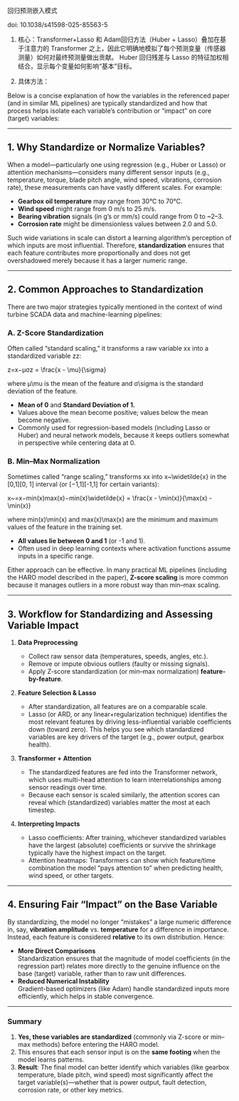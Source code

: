 回归预测嵌入模式

doi: 10.1038/s41598-025-85563-5

1.  核心：Transformer+Lasso 和 Adam回归方法（Huber + Lasso）叠加在基于注意力的 Transformer 之上，因此它明确地模拟了每个预测变量（传感器测量）如何对最终预测量做出贡献。 Huber 回归残差与 Lasso 的特征加权相结合，显示每个变量如何影响“基本”目标。

2.  具体方法：

Below is a concise explanation of how the variables in the referenced paper (and in similar ML pipelines) are typically standardized and how that process helps isolate each variable’s contribution or “impact” on core (target) variables:

***

## 1. Why Standardize or Normalize Variables?

When a model—particularly one using regression (e.g., Huber or Lasso) or attention mechanisms—considers many different sensor inputs (e.g., temperature, torque, blade pitch angle, wind speed, vibrations, corrosion rate), these measurements can have vastly different scales. For example:

*   **Gearbox oil temperature** may range from 30°C to 70°C.
*   **Wind speed** might range from 0 m/s to 25 m/s.
*   **Bearing vibration** signals (in g’s or mm/s) could range from 0 to \~2–3.
*   **Corrosion rate** might be dimensionless values between 2.0 and 5.0.

Such wide variations in scale can distort a learning algorithm’s perception of which inputs are most influential. Therefore, **standardization** ensures that each feature contributes more proportionally and does not get overshadowed merely because it has a larger numeric range.

***

## 2. Common Approaches to Standardization

There are two major strategies typically mentioned in the context of wind turbine SCADA data and machine-learning pipelines:

### A. Z-Score Standardization

Often called “standard scaling,” it transforms a raw variable xx into a standardized variable zz:

z=x−μσz = \frac{x - \mu}{\sigma}

where μ\mu is the mean of the feature and σ\sigma is the standard deviation of the feature.

*   **Mean of 0** and **Standard Deviation of 1.**
*   Values above the mean become positive; values below the mean become negative.
*   Commonly used for regression-based models (including Lasso or Huber) and neural network models, because it keeps outliers somewhat in perspective while centering data at 0.

### B. Min–Max Normalization

Sometimes called “range scaling,” transforms xx into x\~\widetilde{x} in the \[0,1]\[0, 1] interval (or \[−1,1]\[-1,1] for certain variants):

x\~=x−min⁡(x)max⁡(x)−min⁡(x)\widetilde{x} = \frac{x - \min(x)}{\max(x) - \min(x)}

where min⁡(x)\min(x) and max⁡(x)\max(x) are the minimum and maximum values of the feature in the training set.

*   **All values lie between 0 and 1** (or -1 and 1).
*   Often used in deep learning contexts where activation functions assume inputs in a specific range.

Either approach can be effective. In many practical ML pipelines (including the HARO model described in the paper), **Z-score scaling** is more common because it manages outliers in a more robust way than min–max scaling.

***

## 3. Workflow for Standardizing and Assessing Variable Impact

1.  **Data Preprocessing**

    *   Collect raw sensor data (temperatures, speeds, angles, etc.).
    *   Remove or impute obvious outliers (faulty or missing signals).
    *   Apply Z-score standardization (or min–max normalization) **feature-by-feature**.

2.  **Feature Selection & Lasso**

    *   After standardization, all features are on a comparable scale.
    *   Lasso (or ARD, or any linear+regularization technique) identifies the most relevant features by driving less-influential variable coefficients down (toward zero). This helps you see which standardized variables are key drivers of the target (e.g., power output, gearbox health).

3.  **Transformer + Attention**

    *   The standardized features are fed into the Transformer network, which uses multi-head attention to learn interrelationships among sensor readings over time.
    *   Because each sensor is scaled similarly, the attention scores can reveal which (standardized) variables matter the most at each timestep.

4.  **Interpreting Impacts**

    *   Lasso coefficients: After training, whichever standardized variables have the largest (absolute) coefficients or survive the shrinkage typically have the highest impact on the target.
    *   Attention heatmaps: Transformers can show which feature/time combination the model “pays attention to” when predicting health, wind speed, or other targets.

***

## 4. Ensuring Fair “Impact” on the Base Variable

By standardizing, the model no longer “mistakes” a large numeric difference in, say, **vibration amplitude** vs. **temperature** for a difference in importance. Instead, each feature is considered **relative** to its own distribution. Hence:

*   **More Direct Comparisons**\
    Standardization ensures that the magnitude of model coefficients (in the regression part) relates more directly to the genuine influence on the base (target) variable, rather than to raw unit differences.
*   **Reduced Numerical Instability**\
    Gradient-based optimizers (like Adam) handle standardized inputs more efficiently, which helps in stable convergence.

***

### Summary

1.  **Yes, these variables are standardized** (commonly via Z-score or min–max methods) before entering the HARO model.
2.  This ensures that each sensor input is on the **same footing** when the model learns patterns.
3.  **Result**: The final model can better identify which variables (like gearbox temperature, blade pitch, wind speed) most significantly affect the target variable(s)—whether that is power output, fault detection, corrosion rate, or other key metrics.
